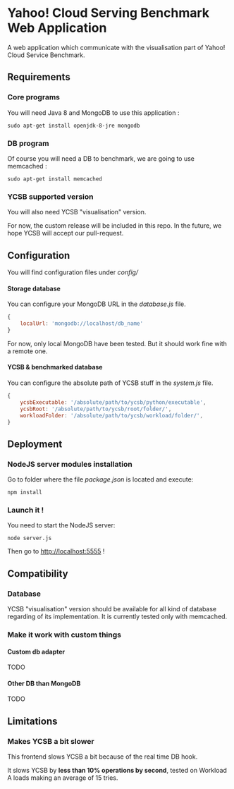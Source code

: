 # Yahoo! Cloud Serving Benchmark Web Application

A web application which communicate with the visualisation part of Yahoo! Cloud Service Benchmark.

## Requirements

### Core programs

You will need Java 8 and MongoDB to use this application :

    sudo apt-get install openjdk-8-jre mongodb

### DB program

Of course you will need a DB to benchmark, we are going to use memcached :

    sudo apt-get install memcached

### YCSB supported version

You will also need YCSB "visualisation" version.

For now, the custom release will be included in
this repo. In the future, we hope YCSB will accept our pull-request.


## Configuration

You will find configuration files under _config/_

#### Storage database

You can configure your MongoDB URL in the _database.js_ file.

``` javascript
{
    localUrl: 'mongodb://localhost/db_name'
}
```

For now, only local MongoDB have been tested. But it should work fine with a remote one.

#### YCSB & benchmarked database

You can configure the absolute path of YCSB stuff in the  _system.js_ file.

``` javascript
{
    ycsbExecutable: '/absolute/path/to/ycsb/python/executable',
    ycsbRoot: '/absolute/path/to/ycsb/root/folder/',
    workloadFolder: '/absolute/path/to/ycsb/workload/folder/',
}
```

## Deployment

### NodeJS server modules installation

Go to folder where the file _package.json_ is located and execute:

    npm install
  
### Launch it !

You need to start the NodeJS server:

    node server.js

Then go to <http://localhost:5555> !

## Compatibility

### Database

YCSB "visualisation" version should be available for all kind of database regarding of its implementation.
It is currently tested only with memcached.

### Make it work with custom things

#### Custom db adapter

TODO

#### Other DB than MongoDB

TODO

## Limitations

### Makes YCSB a bit slower

This frontend slows YCSB a bit because of the real time DB hook.

It slows YCSB by **less than 10% operations by second**, tested on Workload A loads making an average of 15 tries.

